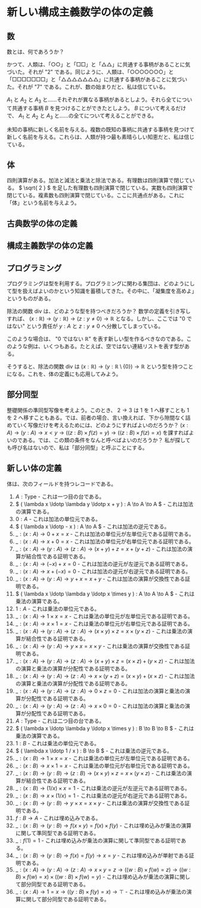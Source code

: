 # 新しい構成主義数学の体の定義

## 数

数とは、何であろうか？

かつて、人類は、「○○」と「□□」と「△△」に共通する事柄があることに気づいた。それが "2" である。同じように、人類は、「○○○○○○○」と「□□□□□□□」と「△△△△△△△」に共通する事柄があることに気づいた。それが "7" である。これが、数の始まりだと、私は信じている。

$` A_1 `$ と $` A_2 `$ と $` A_3 `$ と……それぞれが異なる事柄があるとしよう。それら全てについて共通する事柄 $` B `$ を見つけることができたとしよう。 $` B `$ について考えるだけで、 $` A_1 `$ と $` A_2 `$ と $` A_3 `$ と……の全てについて考えることができる。

未知の事柄に新しく名前を与える。複数の既知の事柄に共通する事柄を見つけて新しく名前を与える。これらは、人類が持つ最も素晴らしい知恵だと、私は信じている。

## 体

四則演算がある。加法と減法と乗法と除法である。有理数は四則演算で閉じている。 $` \sqrt{ 2 } `$ を足した有理数も四則演算で閉じている。実数も四則演算で閉じている。複素数も四則演算で閉じている。ここに共通点がある。これに「体」という名前を与えよう。

## 古典数学の体の定義

## 構成主義数学の体の定義

## プログラミング

プログラミングは型を利用する。プログラミングに関わる集団は、どのようにして型を扱えばよいのかという知識を蓄積してきた。その中に、「凝集度を高めよ」というものがある。

除法の関数 $` \mathrm{div} `$ は、どのような型を持つべきだろうか？ 数学の定義を引き写しすれば、 $` ( x : \mathbb{R} ) \to ( y : \mathbb{R} ) \to ( z : y \neq 0 ) \to \mathbb{R} `$ となる。しかし、ここでは "0 ではない" という責任が $` y : A `$ と $` z : y \neq 0 `$ へ分散してしまっている。

このような場合は、 "0 ではない $` \mathbb{R} `$" を表す新しい型を作るべきなのである。このような例は、いくつもある。たとえば、空ではない連結リストを表す型がある。

そうすると、除法の関数 $` \mathrm{div} `$ は $` ( x : \mathbb{R} ) \to ( y : \mathbb{R} \setminus \{ 0 \} ) \to \mathbb{R} `$ という型を持つことになる。これを、体の定義にも応用してみよう。

## 部分同型

整礎関係の準同型写像を考えよう。このとき、 $` 2 \to 3 `$ は $` 1 `$ を $` 1 `$ へ移すことも $` 1 `$ を $` 2 `$ へ移すこともある。では、前者の場合、言い換えれば、下から隙間なく詰めていく写像だけを考えるためには、どのようにすればよいのだろうか？ $` ( x : A ) \to ( y : A ) \to x < y \to ( ( z : B ) \times f ( z ) = y ) \to ( ( z : B ) \times f ( z ) = x ) `$ を課すればよいのである。では、この類の条件をなんと呼べばよいのだろうか？ 私が探しても呼び名はないので、私は「部分同型」と呼ぶことにする。

## 新しい体の定義

体は、次のフィールドを持つレコードである。

1. $` A : \mathrm{Type} `$ - これは一つ目の台である。
2. $` ( \lambda x \ldotp \lambda y \ldotp x + y ) : A \to A \to A `$ - これは加法の演算である。
3. $` 0 : A `$ - これは加法の単位元である。
4. $` ( \lambda x \ldotp - x ) : A \to A `$ - これは加法の逆元である。
5. $` \_ : ( x : A ) \to 0 + x = x `$ - これは加法の単位元が左単位元である証明である。
6. $` \_ : ( x : A ) \to x + 0 = x `$ - これは加法の単位元が右単位元である証明である。
7. $` \_ : ( x : A ) \to ( y : A ) \to ( z : A ) \to ( x + y ) + z = x + ( y + z ) `$ - これは加法の演算が結合性である証明である。
8. $` \_ : ( x : A ) \to ( - x ) + x = 0 `$ - これは加法の逆元が左逆元である証明である。
9. $` \_ : ( x : A ) \to x + ( - x ) = 0 `$ - これは加法の逆元が右逆元である証明である。
10. $` \_ : ( x : A ) \to ( y : A ) \to y + x = x + y `$ - これは加法の演算が交換性である証明である。
11. $` ( \lambda x \ldotp \lambda y \ldotp x \times y ) : A \to A \to A `$ - これは乗法の演算である。
12. $` 1 : A `$ - これは乗法の単位元である。
13. $` \_ : ( x : A ) \to 1 \times x = x `$ - これは乗法の単位元が左単位元である証明である。
14. $` \_ : ( x : A ) \to x \times 1 = x `$ - これは乗法の単位元が右単位元である証明である。
15. $` \_ : ( x : A ) \to ( y : A ) \to ( z : A ) \to ( x \times y ) \times z = x \times ( y \times z ) `$ - これは乗法の演算が結合性である証明である。
16. $` \_ : ( x : A ) \to ( y : A ) \to y \times x = x \times y `$ - これは乗法の演算が交換性である証明である。
17. $` \_ : ( x : A ) \to ( y : A ) \to ( z : A ) \to ( x + y ) \times z = ( x \times z ) + ( y \times z ) `$ - これは加法の演算と乗法の演算が分配性である証明である。
18. $` \_ : ( x : A ) \to ( y : A ) \to ( z : A ) \to x \times ( y + z ) = ( x \times y ) + ( x \times z ) `$ - これは加法の演算と乗法の演算が分配性である証明である。
19. $` \_ : ( x : A ) \to ( y : A ) \to ( z : A ) \to 0 \times z = 0 `$ - これは加法の演算と乗法の演算が分配性である証明である。
20. $` \_ : ( x : A ) \to ( y : A ) \to ( z : A ) \to x \times 0 = 0 `$ - これは加法の演算と乗法の演算が分配性である証明である。
21. $` A : \mathrm{Type} `$ - これは二つ目の台である。
22. $` ( \lambda x \ldotp \lambda y \ldotp x \times y ) : B \to B \to B `$ - これは乗法の演算である。
23. $` 1 : B `$ - これは乗法の単位元である。
24. $` ( \lambda x \ldotp 1 / x ) : B \to B `$ - これは乗法の逆元である。
25. $` \_ : ( x : B ) \to 1 \times x = x `$ - これは乗法の単位元が左単位元である証明である。
26. $` \_ : ( x : B ) \to x \times 1 = x `$ - これは乗法の単位元が右単位元である証明である。
27. $` \_ : ( x : B ) \to ( y : B ) \to ( z : B ) \to ( x \times y ) \times z = x \times ( y \times z ) `$ - これは乗法の演算が結合性である証明である。
28. $` \_ : ( x : B ) \to ( 1 / x ) \times x = 1 `$ - これは乗法の逆元が左逆元である証明である。
29. $` \_ : ( x : B ) \to x \times ( 1 / x ) = 1 `$ - これは乗法の逆元が右逆元である証明である。
30. $` \_ : ( x : B ) \to ( y : B ) \to y \times x = x \times y `$ - これは乗法の演算が交換性である証明である。
31. $` f : B \to A `$ - これは埋め込みである。
32. $` \_ : ( x : B ) \to ( y : B ) \to f ( x \times y ) = f ( x ) \times f ( y ) `$ - これは埋め込みが乗法の演算に関して準同型である証明である。
33. $` \_ : f ( 1 ) = 1 `$ - これは埋め込みが乗法の演算に関して準同型である証明である。
34. $` \_ : ( x : B ) \to ( y : B ) \to f ( x ) = f ( y ) \to x = y `$ - これは埋め込みが単射である証明である。
35. $` \_ : ( x : A ) \to ( y : A ) \to ( z : A ) \to x \times y = z \to ( ( w : B ) \times f ( w ) = z ) \to ( ( w : B ) \times f ( w ) = x ) \times ( ( w : B ) \times f ( w ) = y ) `$ - これは埋め込みが乗法の演算に関して部分同型である証明である。
36. $` \_ : ( x : A ) \to 1 = x \to ( ( y : B ) \times f ( y ) = x ) \to \top `$ - これは埋め込みが乗法の演算に関して部分同型である証明である。
